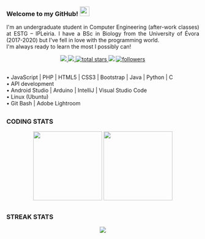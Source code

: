 <!-- [![Readme Card](https://github-readme-stats.vercel.app/api/pin/?username=DoraMendes&repo=vaccination-project&theme=dark)](https://github.com/DoraMendes/vaccination-project) -->




<!-- <p align='center'>
    <img alt='GIF' src='https://github.com/mrhrifat/mrhrifat/blob/master/gifs/code.gif?raw=true' width='600' height='300' />
</p> -->

<!-- <div align='center'>
<img src='https://readme-typing-svg.herokuapp.com?font=ubuntu&color=16A085&center=true&lines=Front+End+Developer;Enthusiastic+Programmer;Open+Source+Contributor;Code+For+Everyone'/>
</div> -->

<!-- welcome message -->
### Welcome to my GitHub! <img src="https://media.giphy.com/media/hvRJCLFzcasrR4ia7z/giphy.gif" width="25px">
<!-- ![](https://img.shields.io/badge/About.me-00A98F?style=for-the-badge&logo=About.me&logoColor=white) -->
<p align='justify'>
 I'm an undergraduate student in Computer Engineering (after-work classes) at ESTG – IPLeiria. I have a BSc in Biology from the University of Évora (2017-2020) but I've fell in love with the programming world. <br> 
 I'm always ready to learn the most I possibly can!
</p>  


<!--
<p align='center'>
    <a href='https://www.linkedin.com/in/dorafialhomendes' target='_blank'>
        <img src='https://img.shields.io/badge/linkedin%20-%230077B5.svg?&style=for-the-badge&logo=linkedin&logoColor=white'/>
    </a>
    <a href='mailto:2212488@my.ipleiria.pt' target='_blank'>
        <img src='https://img.shields.io/badge/Email%20me-red?style=for-the-badge&logo=gmail&logoColor=white'/>
    </a>
    <br>
    <a href='https://github.com/DoraMendes?tab=repositories&sort=stargazers'>
        <img alt='total stars' title='Total stars on GitHub' src='https://custom-icon-badges.herokuapp.com/badge/dynamic/json?logo=star&color=55960c&labelColor=488207&label=Stars&style=for-the-badge&query=%24.stars&url=https://api.github-star-counter.workers.dev/user/DoraMendes'/>
    </a>
    <img src='https://visitor-badge-reloaded.herokuapp.com/badge?page_id=DoraMendes&logo=Github&style=for-the-badge&color=16a085'>
    <a href='https://github.com/DoraMendes?tab=followers'>
        <img alt='followers' title='Follow Me on GitHub' src='https://custom-icon-badges.herokuapp.com/github/followers/DoraMendes?color=236ad3&labelColor=1155ba&style=for-the-badge&logo=person-add&label=Follow&logoColor=white'/>
    </a>
-->
   
</p>



<p align='center'>
    <a href='https://www.linkedin.com/in/dorafialhomendes' target='_blank'>
        <img src='https://img.shields.io/badge/linkedin%20-%230077B5.svg?&style=for-the-badge&logo=linkedin&logoColor=white'/>
    </a>
    <a href='mailto:2212488@my.ipleiria.pt' target='_blank'>
        <img src='https://img.shields.io/badge/Email%20me-red?style=for-the-badge&logo=gmail&logoColor=white'/>
    </a>
    <a href='https://github.com/DoraMendes?tab=repositories&sort=stargazers'>
        <img alt='total stars' title='Total stars on GitHub' src='https://custom-icon-badges.herokuapp.com/badge/dynamic/json?logo=star&color=55960c&labelColor=488207&label=Stars&style=for-the-badge&query=%24.stars&url=https://api.github-star-counter.workers.dev/user/DoraMendes'/>
    </a>
    <img src='https://visitor-badge-reloaded.herokuapp.com/badge?page_id=DoraMendes&logo=Github&style=for-the-badge&color=16a085'>
    <a href='https://github.com/DoraMendes?tab=followers'>
        <img alt='followers' title='Follow Me on GitHub' src='https://custom-icon-badges.herokuapp.com/github/followers/DoraMendes?color=236ad3&labelColor=1155ba&style=for-the-badge&logo=person-add&label=Follow&logoColor=white'/>
    </a>
    
   
</p>


## 

• JavaScript | PHP | HTML5 | CSS3 | Bootstrap | Java | Python | C
<br>
• API development
<br>
• Android Studio | Arduino | IntelliJ | Visual Studio Code
<br>
• Linux (Ubuntu) 
<br>
• Git Bash | Adobe Lightroom


<!-- Languages
![](https://img.shields.io/badge/C-00599C?style=for-the-badge&logo=c&logoColor=white)
![](https://img.shields.io/badge/CSS3-1572B6?style=for-the-badge&logo=css3&logoColor=white)
![](https://img.shields.io/badge/HTML5-E34F26?style=for-the-badge&logo=html5&logoColor=white)
![](https://img.shields.io/badge/JavaScript-323330?style=for-the-badge&logo=javascript&logoColor=F7DF1E)
![](https://img.shields.io/badge/PHP-777BB4?style=for-the-badge&logo=php&logoColor=white)
![](https://img.shields.io/badge/Python-FFD43B?style=for-the-badge&logo=python&logoColor=blue)
![](https://img.shields.io/badge/Java-f89820?style=for-the-badge&logo=java&logoColor=black&fontColor=5382a1)
![](https://img.shields.io/badge/API-44555f?style=for-the-badge&logo=java&logoColor=black&fontColor=5382a1)
-->

<!-- Frameworks 
![](https://img.shields.io/badge/Bootstrap-563D7C?style=for-the-badge&logo=bootstrap&logoColor=white-9)
-->

<!--IDEAs 
![](https://img.shields.io/badge/Android_Studio-3DDC84?style=for-the-badge&logo=android-studio&logoColor=white)
![](https://img.shields.io/badge/Arduino_IDE-00979D?style=for-the-badge&logo=arduino&logoColor=white)
![](https://img.shields.io/badge/IntelliJ_IDEA-000000.svg?style=for-the-badge&logo=intellij-idea&logoColor=white)
![](https://img.shields.io/badge/Visual_Studio_Code-0078D4?style=for-the-badge&logo=visual%20studio%20code&logoColor=white)
-->

<!-- O.S. 
![](https://img.shields.io/badge/Linux-FCC624?style=for-the-badge&logo=linux&logoColor=black)
![](https://img.shields.io/badge/Ubuntu-E95420?style=for-the-badge&logo=ubuntu&logoColor=white)
![](https://img.shields.io/badge/Android-3DDC84?style=for-the-badge&logo=android&logoColor=white)
-->

<!-- Tools 
![](https://img.shields.io/badge/VMware-231f20?style=for-the-badge&logo=VMware&logoColor=white)
![](https://img.shields.io/badge/GIT-E44C30?style=for-the-badge&logo=git&logoColor=white)
![](https://img.shields.io/badge/GitHub-100000?style=for-the-badge&logo=github&logoColor=white)
![](https://img.shields.io/badge/Adobe%20Lightroom-31A8FF?style=for-the-badge&logo=Adobe%20Lightroom&logoColor=white)
-->

<!--  Prototyping Platforms 
![](https://img.shields.io/badge/Arduino-00979D?style=for-the-badge&logo=Arduino&logoColor=white)
-->
 
 ## 
 ### CODING STATS

<p align = 'center'>
 <!-- <img height="180em" src="https://github-readme-stats.vercel.app/api?username=DoraMendes&show_icons=true&hide_border=true&theme=apprentice" /> -->
 <img height="180em" src="https://github-readme-stats.vercel.app/api?username=DoraMendes&show_icons=true&hide_border=true&theme=gotham" />
<img height="180em" src="https://github-readme-stats.vercel.app/api/top-langs/?username=DoraMendes&exclude_repo=KNN-Image-Classification&show_icons=true&hide_border=true&layout=compact&langs_count=10&theme=gotham"/>
</p>
 
<!-- try these themes: dark // gotham // vue // dracula // zenburn // github_dark // apprentice -->  


## 
### STREAK STATS
<p align = 'center'>
    <img src='https://github-readme-streak-stats.herokuapp.com/?user=DoraMendes&hide_border=true&theme=gotham'>
</p>


<!-- <p align = 'center'>
 <img src="https://github-profile-summary-cards.vercel.app/api/cards/profile-details?username=DoraMendes&theme=github_dark"/>
</p> -->









 

<!--
**DoraMendes/DoraMendes** is a ✨ _special_ ✨ repository because its `README.md` (this file) appears on your GitHub profile.

Here are some ideas to get you started:

- 🔭 I’m currently working on ...
- 🌱 I’m currently learning ...
- 👯 I’m looking to collaborate on ...
- 🤔 I’m looking for help with ...
- 💬 Ask me about ...
- 📫 How to reach me: ...
- 😄 Pronouns: ...
- ⚡ Fun fact: ...
-->

